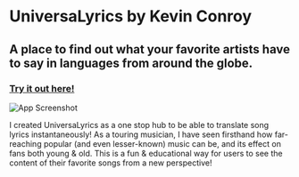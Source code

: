 <h1>UniversaLyrics by Kevin Conroy</h1>

<h2>A place to find out what your favorite artists have to say in languages from around the globe.</h2>

<h3><a href="https://kevin-conroy.github.io/UniversaLyrics/">Try it out here!</a></h3>

<img src="UniversaLyricsImg/ReadMeShot.jpg" alt="App Screenshot">

<p>I created UniversaLyrics as a one stop hub to be able to translate song lyrics instantaneously! As a touring musician, I have seen firsthand how far-reaching popular (and even lesser-known) music can be, and its effect on fans both young & old. This is a fun & educational way for users to see the content of their favorite songs from a new perspective!</p>





